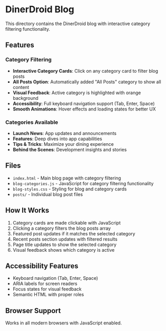 # DinerDroid Blog

This directory contains the DinerDroid blog with interactive category filtering functionality.

## Features

### Category Filtering
- **Interactive Category Cards**: Click on any category card to filter blog posts
- **All Posts Option**: Automatically added "All Posts" category to show all content
- **Visual Feedback**: Active category is highlighted with orange background
- **Accessibility**: Full keyboard navigation support (Tab, Enter, Space)
- **Smooth Animations**: Hover effects and loading states for better UX

### Categories Available
- **Launch News**: App updates and announcements
- **Features**: Deep dives into app capabilities  
- **Tips & Tricks**: Maximize your dining experience
- **Behind the Scenes**: Development insights and stories

## Files

- `index.html` - Main blog page with category filtering
- `blog-categories.js` - JavaScript for category filtering functionality
- `blog-styles.css` - Styling for blog and category cards
- `posts/` - Individual blog post files

## How It Works

1. Category cards are made clickable with JavaScript
2. Clicking a category filters the blog posts array
3. Featured post updates if it matches the selected category
4. Recent posts section updates with filtered results
5. Page title updates to show the selected category
6. Visual feedback shows which category is active

## Accessibility Features

- Keyboard navigation (Tab, Enter, Space)
- ARIA labels for screen readers
- Focus states for visual feedback
- Semantic HTML with proper roles

## Browser Support

Works in all modern browsers with JavaScript enabled.
